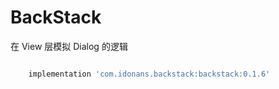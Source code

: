 # BackStack
在 View 层模拟 Dialog 的逻辑

```groovy

    implementation 'com.idonans.backstack:backstack:0.1.6'

```

